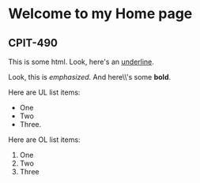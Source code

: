 <h1>Welcome to my Home page</h1>
 <h2>CPIT-490</h2>
<p>This is some html. Look, here's an <u>underline</u>.</p>
<p>Look, this is <em>emphasized.</em> And here\\'s some <b>bold</b>.</p>
<p>Here are UL list items:
<ul>
    <li>One</li>
    <li>Two</li>
    <li>Three.</li>
</ul>
<p>Here are OL list items:
<ol>
    <li>One</li>
    <li>Two</li>
    <li>Three</li>
</ol>
